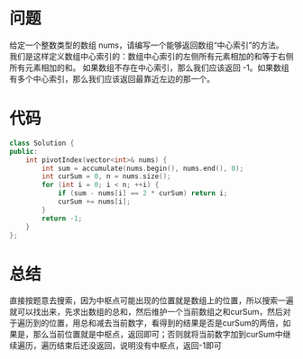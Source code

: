 # 问题 #
给定一个整数类型的数组 nums，请编写一个能够返回数组“中心索引”的方法。
我们是这样定义数组中心索引的：数组中心索引的左侧所有元素相加的和等于右侧所有元素相加的和。
如果数组不存在中心索引，那么我们应该返回 -1。如果数组有多个中心索引，那么我们应该返回最靠近左边的那一个。

# 代码 #
```C++
class Solution {
public:
    int pivotIndex(vector<int>& nums) {
        int sum = accumulate(nums.begin(), nums.end(), 0);
        int curSum = 0, n = nums.size();
        for (int i = 0; i < n; ++i) {
            if (sum - nums[i] == 2 * curSum) return i;
            curSum += nums[i];
        }
        return -1;
    }
};
```
# 总结 #
直接按题意去搜索，因为中枢点可能出现的位置就是数组上的位置，所以搜索一遍就可以找出来，先求出数组的总和，然后维护一个当前数组之和curSum，然后对于遍历到的位置，用总和减去当前数字，看得到的结果是否是curSum的两倍，如果是，那么当前位置就是中枢点，返回即可；否则就将当前数字加到curSum中继续遍历，遍历结束后还没返回，说明没有中枢点，返回-1即可